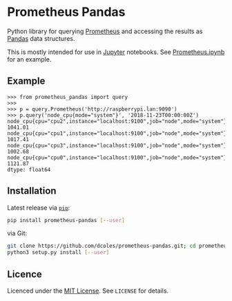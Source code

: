 # Prometheus Pandas

Python library for querying [Prometheus](https://prometheus.io/) and accessing the results as
 [Pandas](https://pandas.pydata.org/) data structures.

This is mostly intended for use in [Jupyter](https://jupyter.org/) notebooks. See [Prometheus.ipynb](Prometheus.ipynb) for an example.

## Example

```
>>> from prometheus_pandas import query
>>>
>>> p = query.Prometheus('http://raspberrypi.lan:9090')
>>> p.query('node_cpu{mode="system"}', '2018-11-23T00:00:00Z')
node_cpu{cpu="cpu2",instance="localhost:9100",job="node",mode="system"}    1041.01
node_cpu{cpu="cpu1",instance="localhost:9100",job="node",mode="system"}    1017.41
node_cpu{cpu="cpu3",instance="localhost:9100",job="node",mode="system"}    1002.68
node_cpu{cpu="cpu0",instance="localhost:9100",job="node",mode="system"}    1121.87
dtype: float64
```

## Installation

Latest release via [`pip`](https://pip.pypa.io):

```bash
pip install prometheus-pandas [--user]
```

via Git:

```bash
git clone https://github.com/dcoles/prometheus-pandas.git; cd prometheus-pandas
python3 setup.py install [--user]
```

## Licence

Licenced under the [MIT License](https://choosealicense.com/licenses/mit/). See `LICENSE` for details.
